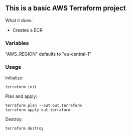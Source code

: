 ## This is a basic AWS Terraform project

What it does:

- Creates a ECR

### Variables

"AWS_REGION" defaults to "eu-central-1"

### Usage

Initialize:

    terraform init

Plan and apply:

    terraform plan --out out.terraform
    terraform apply out.terraform

Destroy:

    terraform destroy